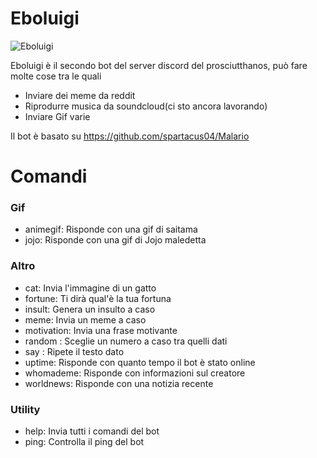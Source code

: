 # Eboluigi
![Eboluigi](https://raw.githubusercontent.com/spartacus04/Eboluigi/master/icon.ico)


Eboluigi è il secondo bot del server discord del prosciutthanos, può fare molte cose tra le quali

  - Inviare dei meme da reddit
  - Riprodurre musica da soundcloud(ci sto ancora lavorando)
  - Inviare Gif varie

Il bot è basato su  https://github.com/spartacus04/Malario

# Comandi
### Gif
  - animegif: Risponde con una gif di saitama
  - jojo: Risponde con una gif di Jojo maledetta


### Altro
  - cat: Invia l'immagine di un gatto
  - fortune: Ti dirà qual'è la tua fortuna
  - insult: Genera un insulto a caso
  - meme: Invia un meme a caso
  - motivation: Invia una frase motivante
  - random <minimo> <massimo>: Sceglie un numero a caso tra quelli dati
  - say <testo>: Ripete il testo dato
  - uptime: Risponde con quanto tempo il bot è stato online
  - whomademe: Risponde con informazioni sul creatore
  - worldnews: Risponde con una notizia recente
### Utility
  - help: Invia tutti i comandi del bot
  - ping: Controlla il ping del bot